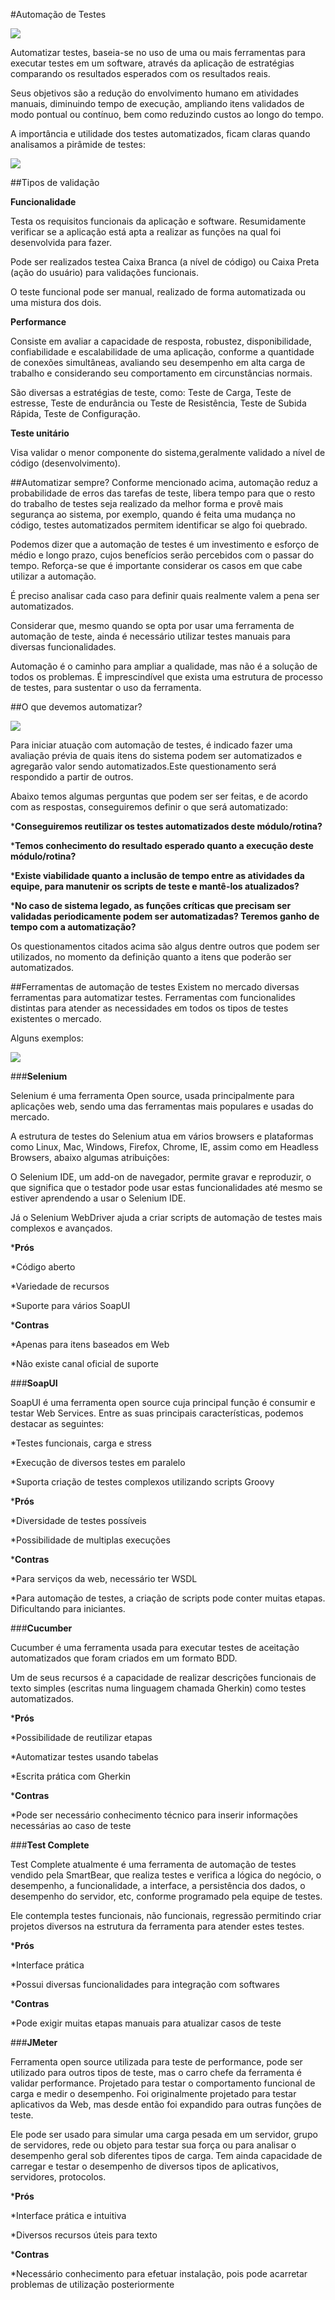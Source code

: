 #Automação de Testes

![](./images/automacao.jpg)



Automatizar testes, baseia-se no uso de uma ou mais ferramentas para executar testes em um software, através da aplicação de estratégias comparando os resultados esperados com os resultados reais. 

Seus objetivos são a redução do envolvimento humano em atividades manuais, diminuindo tempo de execução, ampliando itens validados de modo pontual ou contínuo, bem como reduzindo custos ao longo do tempo.

A importância e utilidade dos testes automatizados, ficam claras quando analisamos a pirâmide de testes:

![](./images/piramidedetestes.png)



##Tipos de validação

**Funcionalidade**

Testa os requisitos funcionais da aplicação e software. Resumidamente verificar se a aplicação está apta a realizar as funções na qual foi desenvolvida para fazer.

Pode ser realizados testea Caixa Branca (a nível de código) ou Caixa Preta (ação do usuário) para validações funcionais.
 
O teste funcional pode ser manual, realizado de forma automatizada ou uma mistura dos dois.


**Performance**

Consiste em avaliar a capacidade de resposta, robustez, disponibilidade, confiabilidade e escalabilidade de uma aplicação, conforme a quantidade de conexões simultâneas, avaliando seu desempenho em alta carga de trabalho e considerando seu comportamento em circunstâncias normais.

São diversas a estratégias de teste, como: Teste de Carga, Teste de estresse, Teste de endurância ou Teste de Resistência, Teste de Subida Rápida, Teste de Configuração.


**Teste unitário** 

Visa validar o menor componente do sistema,geralmente validado a nível de código (desenvolvimento).


##Automatizar sempre?
Conforme mencionado acima, automação reduz a probabilidade de erros das tarefas de teste, libera tempo para que o resto do trabalho de testes seja realizado da melhor forma e provê mais segurança ao sistema, por exemplo, quando é feita uma mudança no código, testes automatizados permitem identificar se algo foi quebrado.

Podemos dizer que a automação de testes é um investimento e esforço de médio e longo prazo, cujos benefícios serão percebidos com o passar do tempo. Reforça-se que é importante considerar os casos em que cabe utilizar a automação. 

É preciso analisar cada caso para definir quais realmente valem a pena ser automatizados.

Considerar que, mesmo quando se opta por usar uma ferramenta de automação de teste, ainda é necessário utilizar testes manuais para diversas funcionalidades.

Automação é o caminho para ampliar a qualidade, mas não é a solução de todos os problemas. É imprescindível que exista uma estrutura de processo de testes, para sustentar o uso da ferramenta.


##O que devemos automatizar?

![](./images/quadranteteste.png)


Para iniciar atuação com automação de testes, é indicado fazer uma avaliação prévia de quais itens do sistema podem ser automatizados e agregarão valor sendo automatizados.Este questionamento será respondido a partir de outros. 

Abaixo temos algumas perguntas que podem ser ser feitas, e de acordo com as respostas, conseguiremos definir o que será automatizado:

***Conseguiremos reutilizar os testes automatizados deste módulo/rotina?**

***Temos conhecimento do resultado esperado quanto a execução deste módulo/rotina?**

***Existe viabilidade quanto a inclusão de tempo entre as atividades da equipe, para manutenir os scripts de teste e mantê-los atualizados?**

***No caso de sistema legado, as funções críticas que precisam ser validadas periodicamente podem ser automatizadas? Teremos ganho de tempo com a automatização?**

Os questionamentos citados acima são algus dentre outros que podem ser utilizados, no momento da definição quanto a itens que poderão ser automatizados.

##Ferramentas de automação de testes
Existem no mercado diversas ferramentas para automatizar testes. Ferramentas com funcionalides distintas para atender as necessidades em todos os tipos de testes existentes o mercado.

Alguns exemplos:

![](./images/ferautmercado.png)

###**Selenium**

Selenium é uma ferramenta Open source, usada principalmente para aplicações web, sendo uma das ferramentas mais populares e usadas do mercado. 

A estrutura de testes do Selenium atua em vários browsers e plataformas como Linux, Mac, Windows, Firefox, Chrome, IE, assim como em Headless Browsers, abaixo algumas atribuições:

O Selenium IDE, um add-on de navegador, permite gravar e reproduzir, o que significa que o testador pode usar estas funcionalidades até mesmo se estiver aprendendo a usar o Selenium IDE.

Já o Selenium WebDriver ajuda a criar scripts de automação de testes mais complexos e avançados. 

***Prós**

*Código aberto

*Variedade de recursos

*Suporte para vários SoapUI


***Contras**

*Apenas para itens baseados em Web

*Não existe canal oficial de suporte



###**SoapUI**

SoapUI é uma ferramenta open source cuja principal função é consumir e testar Web Services. Entre as suas principais características, podemos destacar as seguintes:

*Testes funcionais, carga e stress

*Execução de diversos testes em paralelo

*Suporta criação de testes complexos utilizando scripts Groovy


***Prós**

*Diversidade de testes possíveis 

*Possibilidade de multiplas execuções


***Contras**

*Para serviços da web, necessário ter WSDL

*Para automação de testes, a criação de scripts pode conter muitas etapas. Dificultando para iniciantes.



###**Cucumber**

Cucumber é uma ferramenta usada para executar testes de aceitação automatizados que foram criados em um formato BDD. 

Um de seus recursos é a capacidade de realizar descrições funcionais de texto simples (escritas numa linguagem chamada Gherkin) como testes automatizados.

***Prós**

*Possibilidade de reutilizar etapas

*Automatizar testes usando tabelas 

*Escrita prática com Gherkin


***Contras**

*Pode ser necessário conhecimento técnico para inserir informações necessárias ao caso de teste



###**Test Complete**

Test Complete atualmente é uma ferramenta de automação de testes vendido pela SmartBear, que realiza testes e verifica a lógica do negócio, o desempenho, a funcionalidade, a interface, a persistência dos dados, o desempenho do servidor, etc, conforme programado pela equipe de testes.

Ele contempla testes funcionais, não funcionais, regressão permitindo criar projetos diversos na estrutura da ferramenta para atender estes testes.

***Prós**

*Interface prática

*Possui diversas funcionalidades para integração com softwares


***Contras**

*Pode exigir muitas etapas manuais para atualizar casos de teste



###**JMeter**

Ferramenta open source utilizada para teste de performance, pode ser utilizado para outros tipos de teste, mas o carro chefe da ferramenta é validar performance.
Projetado para testar o comportamento funcional de carga e medir o desempenho. Foi originalmente projetado para testar aplicativos da Web, mas desde então foi expandido para outras funções de teste.

Ele pode ser usado para simular uma carga pesada em um servidor, grupo de servidores, rede ou objeto para testar sua força ou para analisar o desempenho geral sob diferentes tipos de carga.
Tem ainda capacidade de carregar e testar o desempenho de diversos tipos de aplicativos, servidores, protocolos.

***Prós**

*Interface prática e intuitiva

*Diversos recursos úteis para texto


***Contras**

*Necessário conhecimento para efetuar instalação, pois pode acarretar problemas de utilização posteriormente

